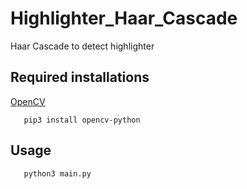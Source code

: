 # Highlighter_Haar_Cascade
Haar Cascade to detect highlighter

## Required installations
[OpenCV](https://pypi.org/project/opencv-python/)        

       pip3 install opencv-python
       
## Usage

       python3 main.py
